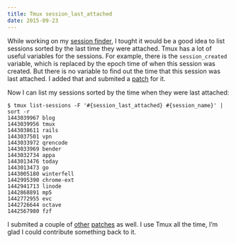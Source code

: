 ```yaml
---
title: Tmux session_last_attached
date: 2015-09-23
---
```


While working on my [session finder](/tmux-session-management), I tought it would be a good idea to list sessions sorted by the last time they were attached.
Tmux has a lot of useful variables for the sessions.
For example, there is the `session_created` variable, which is replaced by the epoch time of when this session was created.
But there is no variable to find out the time that this session was last attached.
I added that and submited a [patch](https://github.com/tmux/tmux/commit/cfabe30becba6f0c54035a29ee61a6a7f3d0cf60) for it.

Now I can list my sessions sorted by the time when they were last attached:


```shell
$ tmux list-sessions -F '#{session_last_attached} #{session_name}' | sort -r
1443039967 blog
1443039956 tmux
1443038611 rails
1443037501 vpn
1443033972 qrencode
1443033969 bender
1443032734 appa
1443013476 today
1443013473 go
1443005180 winterfell
1442995390 chrome-ext
1442941713 linode
1442868891 mp5
1442772955 evc
1442726644 octave
1442567980 fzf
```

I submited a couple of [other](https://github.com/tmux/tmux/commit/16efa8483888e326aed2c05a01b63b45a2b118ef) [patches](https://github.com/tmux/tmux/commit/dc66795e353e1d84c23cb87f4120480a152b43d9) as well.
I use Tmux all the time, I&rsquo;m glad I could contribute something back to it.
